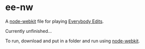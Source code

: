 ee-nw
=====

A [node-webkit](https://github.com/rogerwang/node-webkit) file for playing [Everybody Edits](http://everybodyedits.com/).

Currently unfinished...

To run, download and put in a folder and run using [node-webkit](https://github.com/rogerwang/node-webkit).
